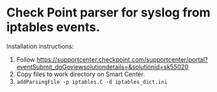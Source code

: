 # Check Point parser for syslog from iptables events.

Installation instructions:
 1. Follow https://supportcenter.checkpoint.com/supportcenter/portal?eventSubmit_doGoviewsolutiondetails=&solutionid=sk55020
 2. Copy files to work directory on Smart Center.
 3. `addParsingFile -p iptables.C -d iptables_dict.ini`
